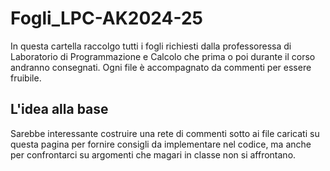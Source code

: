 # Fogli_LPC-AK2024-25
In questa cartella raccolgo tutti i fogli richiesti dalla professoressa di Laboratorio di Programmazione e Calcolo che prima o poi durante il corso andranno consegnati. Ogni file è accompagnato da commenti per essere fruibile.

## L'idea alla base
Sarebbe interessante costruire una rete di commenti sotto ai file caricati su questa pagina per fornire consigli da implementare nel codice, ma anche per confrontarci su argomenti che magari in classe non si affrontano.
